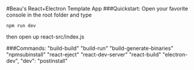 #Beau's React+Electron Template App
###Quickstart:
Open your favorite console in the root folder and type
```
npm run dev
```
then open up react-src/index.js

###Commands:
"build-build"
"build-run"
"build-generate-binaries"
"npmsubinstall"
"react-eject"
"react-dev-server"
"react-build"
"electron-dev",
"dev":
"postinstall"